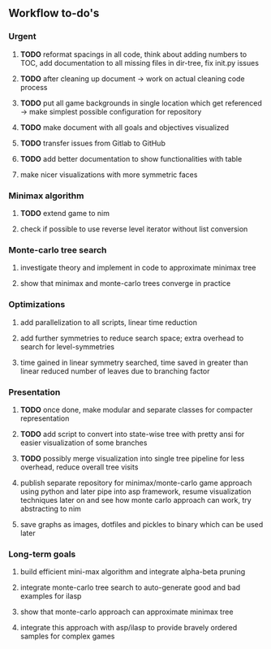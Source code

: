 Workflow to-do\'s
-----------------

### Urgent

1.  **TODO** reformat spacings in all code, think about
    adding numbers to TOC, add documentation to all missing files in
    dir-tree, fix init.py issues

2.  **TODO** after cleaning up document -\> work on actual
    cleaning code process

3.  **TODO** put all game backgrounds in single location
    which get referenced -\> make simplest possible configuration for
    repository

4.  **TODO** make document with all goals and objectives
    visualized

5.  **TODO** transfer issues from Gitlab to GitHub

6.  **TODO** add better documentation to show functionalities
    with table

7.  make nicer visualizations with more symmetric faces

### Minimax algorithm

1.  **TODO** extend game to nim

2.  check if possible to use reverse level iterator without list
    conversion

### Monte-carlo tree search

1.  investigate theory and implement in code to approximate minimax tree

2.  show that minimax and monte-carlo trees converge in practice

### Optimizations

1.  add parallelization to all scripts, linear time reduction

2.  add further symmetries to reduce search space; extra overhead to
    search for level-symmetries

3.  time gained in linear symmetry searched, time saved in greater than
    linear reduced number of leaves due to branching factor

### Presentation

1.  **TODO** once done, make modular and separate classes for
    compacter representation

2.  **TODO** add script to convert into state-wise tree with
    pretty ansi for easier visualization of some branches

3.  **TODO** possibly merge visualization into single tree
    pipeline for less overhead, reduce overall tree visits

4.  publish separate repository for minimax/monte-carlo game approach
    using python and later pipe into asp framework, resume visualization
    techniques later on and see how monte carlo approach can work, try
    abstracting to nim

5.  save graphs as images, dotfiles and pickles to binary which can be
    used later

### Long-term goals

1.  build efficient mini-max algorithm and integrate alpha-beta pruning

2.  integrate monte-carlo tree search to auto-generate good and bad
    examples for ilasp

3.  show that monte-carlo approach can approximate minimax tree

4.  integrate this approach with asp/ilasp to provide bravely ordered
    samples for complex games
